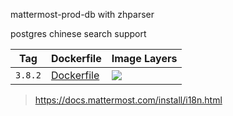 mattermost-prod-db with zhparser

postgres chinese search support

Tag | Dockerfile | Image Layers
----|------------|-------------
`3.8.2` | [Dockerfile](https://github.com/helphi/Dockerfile-mattermost-prod-db-zhparser/blob/master/3.8.2/Dockerfile) | [![](https://images.microbadger.com/badges/image/helphi/mattermost-prod-db-zhparser:3.8.2.svg)](https://microbadger.com/images/helphi/mattermost-prod-db-zhparser:3.8.2 "Get your own image badge on microbadger.com")

> <https://docs.mattermost.com/install/i18n.html>
